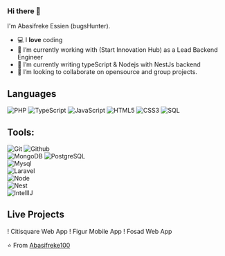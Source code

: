 
### Hi there 👋

I'm Abasifreke Essien (bugsHunter).
- 💻 I **love** coding
- 🔭 I’m currently working with (Start Innovation Hub) as a Lead Backend Engineer
- 🌱 I’m currently writing typeScript & Nodejs with NestJs backend
- 👯 I’m looking to collaborate on opensource and group projects.

## Languages

![PHP](https://img.shields.io/badge/-PHP-000000?style=flat&logo=php)
![TypeScript](https://img.shields.io/badge/-TypeScript-000000?style=flat&logo=typescript)
![JavaScript](https://img.shields.io/badge/-JavaScript-000000?style=flat&logo=javascript)
![HTML5](https://img.shields.io/badge/-HTML5-000000?style=flat&logo=html5)
![CSS3](https://img.shields.io/badge/-CSS-000000?style=flat&logo=css3)
![SQL](https://img.shields.io/badge/-SQL-000000?style=flat&logo=mysql)

## Tools:

![Git](https://img.shields.io/badge/-Git-000000?style=flat&logo=git)
![Github](https://img.shields.io/badge/-Github-000000?style=flat&logo=github) <br />
![MongoDB](https://img.shields.io/badge/-MongoDB-000000?style=flat&logo=mongodb)
![PostgreSQL](https://img.shields.io/badge/-PostgreSQL-000000?style=flat&logo=postgresql) <br />
![Mysql](https://img.shields.io/badge/-Mysql-000000?style=flat&logo=mysql) <br />
![Laravel](https://img.shields.io/badge/-Laravel-000000?style=flat&logo=laravel) <br />
![Node](https://img.shields.io/badge/-Node-000000?style=flat&logo=node.js) <br />
![Nest](https://img.shields.io/badge/-Nest-000000?style=flat&logo=nest.js) <br />
![IntellIJ](https://img.shields.io/badge/-IntellIJ%20IDEA-000000?style=flat&logo=intellij%20idea)

## Live Projects
! Citisquare Web App
! Figur Mobile App
! Fosad Web App

⭐️ From [Abasifreke100](https://github.com/Abasifreke100)

[website]: https://tamimehsan.github.io/
[instagram]: https://instagram.com/tamim.ehsan
[facebook]: https://www.facebook.com/tamimul.ehsan.9/
[codeforces]:https://codeforces.com/profile/TamimEhsan
